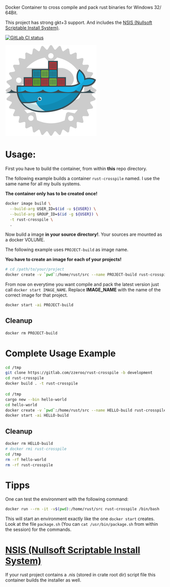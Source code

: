 Docker Container to cross compile and pack rust binaries for Windows 32/ 64Bit.

This project has strong gkt+3 support. And includes the [NSIS (Nullsoft Scriptable Install System)].

[![GitLab CI status](https://gitlab.com/zzeroo/rust-crosspile/badges/master/pipeline.svg)](https://gitlab.com/zzeroo/rust-crosspile/pipelines)

![Rust Crosspile Logo](resources/Docker_Rust.svg)

# Usage:
First you have to build the container, from within **this** repo directory.

The following example builds a container `rust-crosspile` named.
I use the same name for all my buils systems.

**The container only has to be created once!**

```bash
docker image build \
  --build-arg USER_ID=$(id -u ${USER}) \
  --build-arg GROUP_ID=$(id -g ${USER}) \
  -t rust-crosspile \
  .
```

Now build a image **in your source directory!**.
Your sources are mounted as a docker VOLUME.

The following example uses `PROJECT-build` as image name.

**You have to create an image for each of your projects!**

```bash
# cd /path/to/your/project
docker create -v `pwd`:/home/rust/src --name PROJECT-build rust-crosspile:latest
```

From now on everytime you want compile and pack the latest version
just call `docker start IMAGE_NAME`. Replace **IMAGE_NAME** with the name of the
correct image for that project.

```bash
docker start -ai PROJECT-build
```

## Cleanup
```bash
docker rm PROJECT-build
```

# Complete Usage Example

```bash
cd /tmp
git clone https://gitlab.com/zzeroo/rust-crosspile -b development
cd rust-crosspile
docker build . -t rust-crosspile

cd /tmp
cargo new --bin hello-world
cd hello-world
docker create -v `pwd`:/home/rust/src --name HELLO-build rust-crosspile:latest
docker start -ai HELLO-build
```

## Cleanup

```bash
docker rm HELLO-build
# docker rmi rust-crosspile
cd /tmp
rm -rf hello-world
rm -rf rust-crosspile
```

# Tipps

One can test the environment with the following command:
```bash
docker run --rm -it -v$(pwd):/home/rust/src rust-crosspile /bin/bash
```

This will start an environment exactly like the one `docker start` creates.
Look at the file `package.sh` (You can `cat /usr/bin/package.sh` from within
the session) for the commands.

# [NSIS (Nullsoft Scriptable Install System)]

If your rust project contains a .nis (stored in crate root dir) script file this
container builds the installer as well.


[erste idee]: https://github.com/LeoTindall/rust-mingw64-gtk-docker
[zweite idee]: https://github.com/etrombly/rust-crosscompile
[NSIS (Nullsoft Scriptable Install System)]: https://nsis.sourceforge.io/Main_Page
